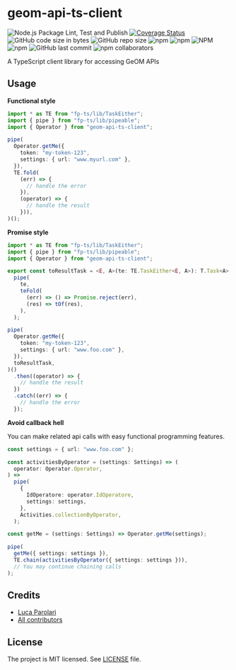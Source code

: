# geom-api-ts-client

![Node.js Package Lint, Test and Publish](https://github.com/nexioinformatica/geom-api-ts-client/workflows/Node.js%20Package%20Lint,%20Test%20and%20Publish/badge.svg)
[![Coverage Status](https://coveralls.io/repos/github/nexioinformatica/geom-api-ts-client/badge.svg)](https://coveralls.io/github/nexioinformatica/geom-api-ts-client)
![GitHub code size in bytes](https://img.shields.io/github/languages/code-size/nexioinformatica/geom-api-ts-client.svg)
![GitHub repo size](https://img.shields.io/github/repo-size/nexioinformatica/geom-api-ts-client.svg)
![npm](https://img.shields.io/npm/dm/geom-api-ts-client.svg)
![npm](https://img.shields.io/npm/dt/geom-api-ts-client.svg)
![NPM](https://img.shields.io/npm/l/geom-api-ts-client.svg)
![npm](https://img.shields.io/npm/v/geom-api-ts-client.svg)
![GitHub last commit](https://img.shields.io/github/last-commit/nexioinformatica/geom-api-ts-client.svg)
![npm collaborators](https://img.shields.io/npm/collaborators/geom-api-ts-client.svg)

A TypeScript client library for accessing GeOM APIs

## Usage

**Functional style**

```typescript
import * as TE from "fp-ts/lib/TaskEither";
import { pipe } from "fp-ts/lib/pipeable";
import { Operator } from "geom-api-ts-client";

pipe(
  Operator.getMe({
    token: "my-token-123",
    settings: { url: "www.myurl.com" },
  }),
  TE.fold(
    (err) => {
      // handle the error
    }),
    (operator) => {
      // handle the result
    })),
)();
```

**Promise style**

```typescript
import * as TE from "fp-ts/lib/TaskEither";
import { pipe } from "fp-ts/lib/pipeable";
import { Operator } from "geom-api-ts-client";

export const toResultTask = <E, A>(te: TE.TaskEither<E, A>): T.Task<A> =>
  pipe(
    te,
    teFold(
      (err) => () => Promise.reject(err),
      (res) => tOf(res),
    ),
  );

pipe(
  Operator.getMe({
    token: "my-token-123",
    settings: { url: "www.foo.com" },
  }),
  toResultTask,
)()
  .then((operator) => {
    // handle the result
  })
  .catch((err) => {
    // handle the error
  });
```

**Avoid callback hell**

You can make related api calls with easy functional programming
features.

```typescript
const settings = { url: "www.foo.com" };

const activitiesByOperator = (settings: Settings) => (
  operator: Operator.Operator,
) =>
  pipe(
    {
      IdOperatore: operator.IdOperatore,
      settings: settings,
    },
    Activities.collectionByOperator,
  );

const getMe = (settings: Settings) => Operator.getMe(settings);

pipe(
  getMe({ settings: settings }),
  TE.chain(activitiesByOperator({ settings: settings })),
  // You may continue chaining calls
);
```

## Credits

- [Luca Parolari](https://github.com/lparolari)
- [All contributors](https://github.com/nexioinformatica/geom-api-ts-client/contributors)

## License

The project is MIT licensed. See [LICENSE](LICENSE) file.
